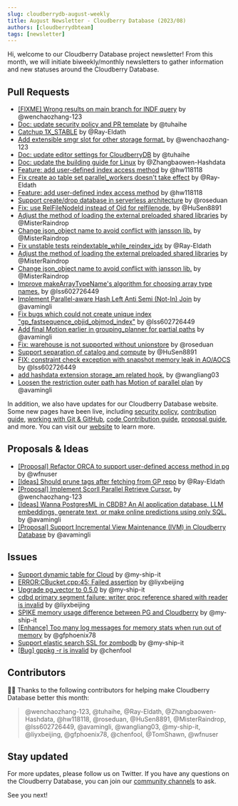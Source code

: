 ```yaml
---
slug: cloudberrydb-august-weekly
title: August Newsletter - Cloudberry Database (2023/08)
authors: [cloudberrydbteam]
tags: [newsletter]
---
```


Hi, welcome to our Cloudberry Database project newsletter! From this month, we will initiate biweekly/monthly newsletters to gather information and new statuses around the Cloudberry Database. 

## Pull Requests

- [[FIXME] Wrong results on main branch for INDF query](https://github.com/cloudberrydb/cloudberrydb/pull/180) by @wenchaozhang-123
- [Doc: update security policy and PR template](https://github.com/cloudberrydb/cloudberrydb/pull/176) by @tuhaihe
- [Catchup 1X_STABLE](https://github.com/cloudberrydb/cloudberrydb/pull/175) by @Ray-Eldath
- [Add extensible smgr slot for other storage format.](https://github.com/cloudberrydb/cloudberrydb/pull/173) by @wenchaozhang-123
- [Doc: update editor settings for CloudberryDB](https://github.com/cloudberrydb/cloudberrydb/pull/171) by @tuhaihe
- [Doc: update the building guide for Linux](https://github.com/cloudberrydb/cloudberrydb/pull/170) by @Zhangbaowen-Hashdata
- [Feature: add user-defined index access method](https://github.com/cloudberrydb/cloudberrydb/pull/169) by @hw118118
- [Fix create ao table set parallel_workers doesn't take effect](https://github.com/cloudberrydb/cloudberrydb/pull/168) by @Ray-Eldath
- [Feature: add user-defined index access method](https://github.com/cloudberrydb/cloudberrydb/pull/165) by @hw118118
- [Support create/drop database in serverless architecture](https://github.com/cloudberrydb/cloudberrydb/pull/163) by @roseduan
- [Fix: use RelFileNodeId instead of Oid for relfilenode.](https://github.com/cloudberrydb/cloudberrydb/pull/161) by @HuSen8891
- [Adjust the method of loading the external preloaded shared libraries](https://github.com/cloudberrydb/cloudberrydb/pull/158) by @MisterRaindrop
- [Change json_object name to avoid conflict with jansson lib.](https://github.com/cloudberrydb/cloudberrydb/pull/157) by @MisterRaindrop
- [Fix unstable tests reindextable_while_reindex_idx](https://github.com/cloudberrydb/cloudberrydb/pull/156) by @Ray-Eldath
- [Adjust the method of loading the external preloaded shared libraries](https://github.com/cloudberrydb/cloudberrydb/pull/155) by @MisterRaindrop
- [Change json_object name to avoid conflict with jansson lib.](https://github.com/cloudberrydb/cloudberrydb/pull/154) by @MisterRaindrop
- [Improve makeArrayTypeName's algorithm for choosing array type names.](https://github.com/cloudberrydb/cloudberrydb/pull/152) by @lss602726449
- [Implement Parallel-aware Hash Left Anti Semi (Not-In) Join](https://github.com/cloudberrydb/cloudberrydb/pull/149) by @avamingli
- [Fix bugs which could not create unique index "gp_fastsequence_objid_objmod_index"](https://github.com/cloudberrydb/cloudberrydb/pull/146) by @lss602726449
- [Add final Motion earlier in grouping_planner for partial paths](https://github.com/cloudberrydb/cloudberrydb/pull/142) by @avamingli
- [Fix: warehouse is not supported without unionstore](https://github.com/cloudberrydb/cloudberrydb/pull/139) by @roseduan
- [Support separation of catalog and compute](https://github.com/cloudberrydb/cloudberrydb/pull/138) by @HuSen8891
- [FIX: constraint check exception with snapshot memory leak in AO/AOCS](https://github.com/cloudberrydb/cloudberrydb/pull/136) by @lss602726449
- [add hashdata extension storage_am related hook,](https://github.com/cloudberrydb/cloudberrydb/pull/135) by @wangliang03
- [Loosen the restriction outer path has Motion of parallel plan](https://github.com/cloudberrydb/cloudberrydb/pull/134) by @avamingli

In addition, we also have updates for our Cloudberry Database website. Some new pages have been live, including [security policy](https://cloudberrydb.org/community/security), [contribution guide](https://cloudberrydb.org/contribute/how-to-contribute), [working with Git & GitHub](https://cloudberrydb.org/contribute/git), [code Contribution guide](https://cloudberrydb.org/contribute/code), [proposal guide](https://cloudberrydb.org/contribute/proposal), and more. You can visit our [website](https://cloudberrydb.org) to learn more.

## Proposals & Ideas

- [[Proposal] Refactor ORCA to support user-defined access method in pg](https://github.com/orgs/cloudberrydb/discussions/113) by @wfnuser
- [[Ideas] Should prune tags after fetching from GP repo](https://github.com/orgs/cloudberrydb/discussions/137) by @Ray-Eldath
- [[Proposal] Implement Scorll Parallel Retrieve Cursor.](https://github.com/orgs/cloudberrydb/discussions/120) by @wenchaozhang-123
- [[Ideas] Wanna PostgresML in CBDB? An AI application database. LLM embeddings, generate text, or make online predictions using only SQL.](https://github.com/orgs/cloudberrydb/discussions/114) by @avamingli
- [[Proposal] Support Incremental View Maintenance (IVM) in Cloudberry Database](https://github.com/orgs/cloudberrydb/discussions/36) by @avamingli

## Issues

- [Support dynamic table for Cloud](https://github.com/cloudberrydb/cloudberrydb/issues/179) by @my-ship-it
- [ERROR:CBucket.cpp:45: Failed assertion](https://github.com/cloudberrydb/cloudberrydb/issues/178) by @liyxbeijing
- [Upgrade pg_vector to 0.5.0](https://github.com/cloudberrydb/cloudberrydb/issues/177) by @my-ship-it
- [cdbd primary segment failure: writer proc reference shared with reader is invalid](https://github.com/cloudberrydb/cloudberrydb/issues/174) by @liyxbeijing
- [SPIKE memory usage difference between PG and Cloudberry](https://github.com/cloudberrydb/cloudberrydb/issues/164) by @my-ship-it
- [[Enhance] Too many log messages for memory stats when run out of memory](https://github.com/cloudberrydb/cloudberrydb/issues/159) by @gfphoenix78
- [Support elastic search SSL for zombodb](https://github.com/cloudberrydb/cloudberrydb/issues/153) by @my-ship-it
- [[Bug] gppkg -r is invalid](https://github.com/cloudberrydb/cloudberrydb/issues/151) by @chenfool


## Contributors

🎈️🎊️ Thanks to the following contributors for helping make Cloudberry Database better this month:
> @wenchaozhang-123, @tuhaihe, @Ray-Eldath, @Zhangbaowen-Hashdata,
@hw118118, @roseduan, @HuSen8891, @MisterRaindrop, @lss602726449,
@avamingli, @wangliang03, @my-ship-it, @liyxbeijing, @gfphoenix78,
@chenfool, @TomShawn, @wfnuser

## Stay updated

For more updates, please follow us on Twitter. If you have any questions on the Cloudberry Database, you can join our [community channels](https://cloudberrydb.org/support) to ask.

See you next!
